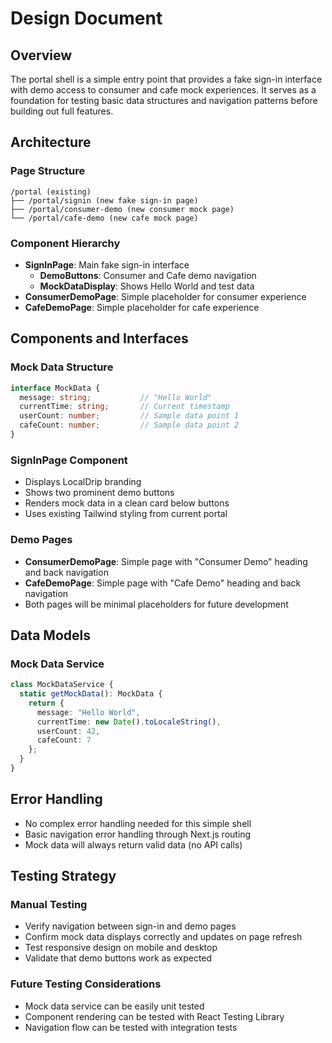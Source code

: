 # Design Document

## Overview

The portal shell is a simple entry point that provides a fake sign-in interface with demo access to consumer and cafe mock experiences. It serves as a foundation for testing basic data structures and navigation patterns before building out full features.

## Architecture

### Page Structure
```
/portal (existing)
├── /portal/signin (new fake sign-in page)
├── /portal/consumer-demo (new consumer mock page)
└── /portal/cafe-demo (new cafe mock page)
```

### Component Hierarchy
- **SignInPage**: Main fake sign-in interface
  - **DemoButtons**: Consumer and Cafe demo navigation
  - **MockDataDisplay**: Shows Hello World and test data
- **ConsumerDemoPage**: Simple placeholder for consumer experience
- **CafeDemoPage**: Simple placeholder for cafe experience

## Components and Interfaces

### Mock Data Structure
```typescript
interface MockData {
  message: string;           // "Hello World"
  currentTime: string;       // Current timestamp
  userCount: number;         // Sample data point 1
  cafeCount: number;         // Sample data point 2
}
```

### SignInPage Component
- Displays LocalDrip branding
- Shows two prominent demo buttons
- Renders mock data in a clean card below buttons
- Uses existing Tailwind styling from current portal

### Demo Pages
- **ConsumerDemoPage**: Simple page with "Consumer Demo" heading and back navigation
- **CafeDemoPage**: Simple page with "Cafe Demo" heading and back navigation
- Both pages will be minimal placeholders for future development

## Data Models

### Mock Data Service
```typescript
class MockDataService {
  static getMockData(): MockData {
    return {
      message: "Hello World",
      currentTime: new Date().toLocaleString(),
      userCount: 42,
      cafeCount: 7
    };
  }
}
```

## Error Handling

- No complex error handling needed for this simple shell
- Basic navigation error handling through Next.js routing
- Mock data will always return valid data (no API calls)

## Testing Strategy

### Manual Testing
- Verify navigation between sign-in and demo pages
- Confirm mock data displays correctly and updates on page refresh
- Test responsive design on mobile and desktop
- Validate that demo buttons work as expected

### Future Testing Considerations
- Mock data service can be easily unit tested
- Component rendering can be tested with React Testing Library
- Navigation flow can be tested with integration tests